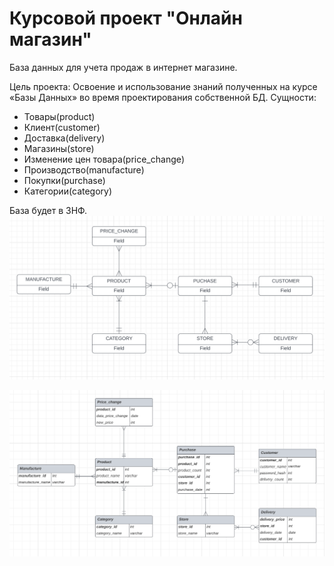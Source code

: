 # Курсовой проект "Онлайн магазин"
База данных для учета продаж в интернет магазине.

Цель проекта: Освоение и использование знаний полученных на курсе «Базы Данных» во время проектирования собственной БД.
Сущности:
* Товары(product)
* Клиент(customer)
* Доставка(delivery)
* Магазины(store)
* Изменение цен товара(price_change)
* Производство(manufacture)
* Покупки(purchase)
* Категории(category)

База будет в 3НФ.
<img src="/logical_model.png" alt="Концептуальная модель" title="Концептуальная модель" style="max-width: 100%;">

<img src="/concept.png" alt="Концептуальная модель" title="Концептуальная модель" style="max-width: 100%;">
